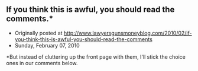 ## If you think this is awful, you should read the comments.*

 * Originally posted at http://www.lawyersgunsmoneyblog.com/2010/02/if-you-think-this-is-awful-you-should-read-the-comments
 * Sunday, February 07, 2010

\*But instead of cluttering up the front page with them, I'll stick the choice ones in our comments below.